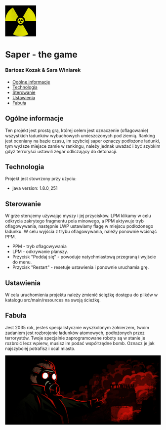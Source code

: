 ![Logo](./src/main/resources/sign.gif)	

# Saper - the game

### Bartosz Kozak & Sara Winiarek

####

* [Ogólne informacje](#Ogólne_informacje)
* [Technologia](#technologia)
* [Sterowanie](#sterowanie)
* [Ustawienia](#ustawienia)
* [Fabuła](#fabuła)

## Ogólne informacje
Ten projekt jest prostą grą, której celem jest oznaczenie (oflagowanie) wszystkich ładunków wybuchowych umieszczonych pod ziemią. Ranking jest oceniany na bazie czasu, im szybciej saper oznaczy podłożone ładunki, tym wyższe miejsce zamie w rankingu, należy jednak uważać i być szybkim gdyż terroryści ustawili zegar odliczający do detonacji.
	
## Technologia
Projekt jest stowrzony przy użyciu:
* java version: 1.8.0_251 

## Sterowanie
W grze sterujemy używając myszy i jej przycisków. LPM klikamy w celu odkrycia zakrytego fragmentu pola minowego, a PPM aktywuje tryb oflagowywania, następnie LWP ustawiamy flagę w miejscu podłożonego ładunku. W celu wyjścia z trybu oflagowywania, należy ponownie wcisnąć PPM.

- PPM - tryb oflagowywania
- LPM - odkrywanie planszy.
- Przycisk "Poddaj się" - powoduje natychmiastową przegraną i wyjście do menu.
- Przycisk "Restart" - resetuje ustawienia i ponownie uruchamia grę.
	
## Ustawienia
W celu uruchomienia projektu należy zmienić ściężkę dostępu do plików w katalogu src/main/resources na swoją ścieżkę.

## Fabuła
Jest 2035 rok, jesteś specjalistycznie wyszkolonym żołnierzem, twoim zadaniem jest rozbrojenie ładunków  atomowych, podłożonych przez terrorystów. Twoje specjalnie zaprogramowane roboty są w stanie je rozbroić lecz wpierw, musisz im podać współrzędne bomb. Oznacz je jak najszybciej potrafisz i ocal miasto.

![Gracz](./src/main/resources/saperGracz.gif) 	
